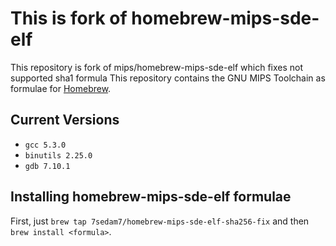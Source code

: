 # This is fork of homebrew-mips-sde-elf

This repository is fork of mips/homebrew-mips-sde-elf which fixes not supported sha1 formula
This repository contains the GNU MIPS Toolchain as formulae for
[Homebrew](http://brew.sh).

Current Versions
----------------

- `gcc 5.3.0`
- `binutils 2.25.0`
- `gdb 7.10.1`

Installing homebrew-mips-sde-elf formulae
--------------------------------

First, just `brew tap 7sedam7/homebrew-mips-sde-elf-sha256-fix` and then `brew install <formula>`.
